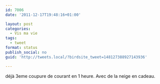 ```yaml
---
id: 7006
date: '2011-12-17T19:48:16+01:00'

layout: post
categories:
  - Vis ma vie
tags:
  - tweet
format: status
publish_social: no
guid: 'http://tweets.local/?birdsite_tweet=148127388927143936'

---
```


déjà 3eme coupure de courant en 1 heure. Avec de la neige en cadeau.